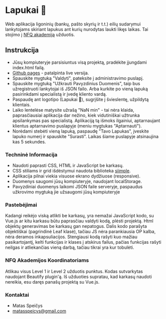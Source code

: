 # Lapukai 🍃

Web aplikacija ligoninių (bankų, pašto skyrių ir t.t.) eilių sudarymui lankytojams skiriant lapukus ant kurių nurodytas laukti likęs laikas. Tai stojimo į [NFQ akademiją](https://www.nfq.lt/apie-akademija) užduotis.

## Instrukcija

* Jūsų kompiuteryje parsisiuntus visą projektą, pradėkite įjungdami index.html failą.
* [Github pages](https://matassp.github.io/lapukai/) - patalpinta live versija.
* Spauskite mygtuką "Valdyti", pateksite į administravimo puslapį.
* Spauskite mygtuką "Užkrauti Pavyzdinius Duomenis", taip bus užregistruoti lankytojai iš JSON failo. Arba kurkite po vieną lapuką pasirinkdami specialistą ir įvedę kliento vardą.
* Paspaudę ant logotipo (Lapukai 🍃), sugrįšite į švieslentę, užpildytą klientais.
* Laiko lentelėse matysite užrašą "NaN min" - tai nėra klaida, paprasčiausiai aplikacija dar nežino, kiek vidutiniškai užtrunka apsilankymas pas specialistą. Aplikaciją tą išmoks ilgainiui, aptarnaujant klientus aptarnavimo puslapyje (meniu mygtukas "Aptarnauti").
* Norėdami stebėti vieną lapuką, paspaudę "Tavo Lapukas", įveskite lapuko numerį ir spauskite "Surasti". Laikas šiame puslapyje atsinaujina kas 5 sekundes.

### Techninė Informacija

* Naudoti paprasti CSS, HTML ir JavaScript be karkasų.
* CSS stiliams ir grid išdėstymui naudota biblioteka [siimple](https://www.siimple.xyz/).
* Aplikacija pilnai viekia visuose ekrano dydžiuose (responsive).
* Duomenys saugomi jūsų kompiuteryje, naudojant localStorage.
* Pavyzdiniai duomenys laikomi JSON faile serveryje, paspaudus užkrovimo mygtuką jie užsaugomi jūsų kompiuteryje

### Pastebėjimai

Kadangi reikėjo viską atlikti be karkasų, yra nemažai JavaScript kodo, su Vue.js ar kitu karkasu būtu paprasčiau valdyti kodą, plėsti projektą. Html objektų generavimas be karkasų gan nepatogus. Dalis kodo parašyta objektiškai (pagrindinė Leaf klasė), tačiau JS nėra parankiausia OP kalba, nėra deramos inkapsuliacijos. Stengiausi kodą rašyti kuo mažiau pasikartojantį, kelti funkcijas ir klases į atskirus failus, pačias funkcijas rašyti neilgas ir atliekančias vieną darbą, tačiau tikrai yra kur tobulėti.

### NFQ Akademijos Koordinatoriams

Atlikau visus Level 1 ir Level 2 užduotis punktus. Kodas sutvarkytas naudojant Beautify plugin'ą. Iš užduoties supratau, kad karkasų naudoti nereikia, esu daręs panašų projektą su Vue.js.

### Kontaktai

* Matas Speičys
* matasspeicys@gmail.com
